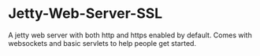 # Jetty-Web-Server-SSL
A jetty web server with both http and https enabled by default.  Comes with websockets and basic servlets to help people get started.
